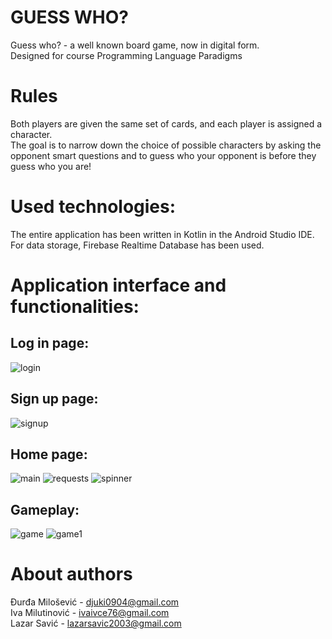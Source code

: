 # GUESS WHO?
Guess who? - a well known board game, now in digital form.\
Designed for course Programming Language Paradigms
# Rules
Both players are given the same set of cards, and each player is assigned a character.\
The goal is to narrow down the choice of possible characters by asking the opponent smart questions and to guess who your opponent is before they guess who you are!
# Used technologies:
The entire application has been written in Kotlin in the Android Studio IDE.\
For data storage, Firebase Realtime Database has been used.
# Application interface and functionalities:
## Log in page: 
![login](https://github.com/killica/GuessWho/assets/149554252/367526d8-52a8-452e-9f4e-a2b21273fd85)
## Sign up page:
![signup](https://github.com/killica/GuessWho/assets/149554252/cf3c8a2b-7708-49d5-9fcf-d4c13ae2837b)
## Home page:
![main](https://github.com/killica/GuessWho/assets/149554252/39d607c1-d207-41bd-a6a4-07ad267b7b8d)
![requests](https://github.com/killica/GuessWho/assets/149554252/da108273-7111-43ce-991f-f744f6634d72)
![spinner](https://github.com/killica/GuessWho/assets/149554252/f437c05c-7336-49c6-8ab5-64d5638af43c)
## Gameplay:
![game](https://github.com/killica/GuessWho/assets/149554252/5ce70ac9-5624-4c2b-a58d-847bbf7323a6)
![game1](https://github.com/killica/GuessWho/assets/149554252/7bae9332-f4e0-4a01-9a1e-b12657feb7cf)
# About authors
Đurđa Milošević - djuki0904@gmail.com\
Iva Milutinović - ivaivce76@gmail.com\
Lazar Savić - lazarsavic2003@gmail.com
